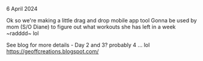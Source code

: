 6 April 2024

Ok so we're making a little drag and drop mobile app tool
Gonna be used by mom (S/O Diane) to figure out what workouts she has left in a week ~radddd~ lol

See blog for more details - Day 2 and 3? probably 4 ... lol
https://geoffcreations.blogspot.com/